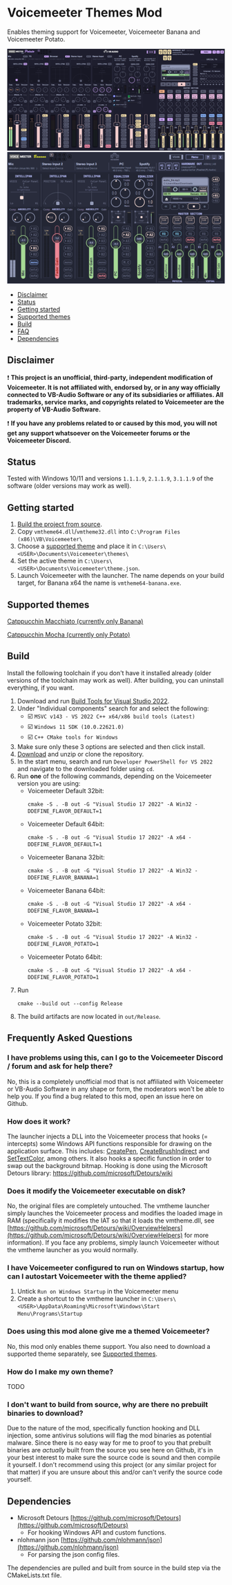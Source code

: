 # Voicemeeter Themes Mod

Enables theming support for Voicemeeter, Voicemeeter Banana and Voicemeeter Potato.

![UI](https://raw.githubusercontent.com/emkaix/voicemeeter-theme-catppuccin-mocha/refs/heads/main/potato.png)
![UI](https://github.com/emkaix/voicemeeter-theme-catppuccin-macchiato/blob/main/banana.png?raw=true)

- [Disclaimer](#disclaimer)
- [Status](#status)
- [Getting started](#getting-started)
- [Supported themes](#supported-themes)
- [Build](#build)
- [FAQ](#frequently-asked-questions)
- [Dependencies](#dependencies)

## Disclaimer

:heavy_exclamation_mark: **This project is an unofficial, third-party, independent modification of Voicemeeter. It is not affiliated with, endorsed by, or in any way officially connected to VB-Audio Software or any of its subsidiaries or affiliates. All trademarks, service marks, and copyrights related to Voicemeeter are the property of VB-Audio Software.**


:heavy_exclamation_mark: **If you have any problems related to or caused by this mod, you will not get any support whatsoever on the Voicemeeter forums or the Voicemeeter Discord.**

## Status

Tested with Windows 10/11 and versions `1.1.1.9`, `2.1.1.9`, `3.1.1.9` of the software (older versions may work as well).

## Getting started

1. [Build the project from source](#build).
2. Copy `vmtheme64.dll`/`vmtheme32.dll` into `C:\Program Files (x86)\VB\Voicemeeter\`
3. Choose a [supported theme](#supported-themes) and place it in `C:\Users\<USER>\Documents\Voicemeeter\themes\`
4. Set the active theme in `C:\Users\<USER>\Documents\Voicemeeter\theme.json`.
5. Launch Voicemeeter with the launcher. The name depends on your build target, for Banana x64 the name is `vmtheme64-banana.exe`.

## Supported themes

[Catppucchin Macchiato (currently only Banana)](https://github.com/emkaix/voicemeeter-theme-catppuccin-macchiato)

[Catppucchin Mocha (currently only Potato)](https://github.com/emkaix/voicemeeter-theme-catppuccin-mocha)

## Build

Install the following toolchain if you don't have it installed already (older versions of the toolchain may work as well). After building, you can uninstall everything, if you want.

1. Download and run [Build Tools for Visual Studio 2022](https://visualstudio.microsoft.com/downloads/?q=build+tools#build-tools-for-visual-studio-2022).
2. Under "Individual components" search for and select the following:
   - :ballot_box_with_check: `MSVC v143 - VS 2022 C++ x64/x86 build tools (Latest)`
   - :ballot_box_with_check: `Windows 11 SDK (10.0.22621.0)`
   - :ballot_box_with_check: `C++ CMake tools for Windows`
3. Make sure only these 3 options are selected and then click install.
4. [Download](https://github.com/emkaix/voicemeeter-themes-mod/archive/refs/heads/master.zip) and unzip or clone the repository.
5. In the start menu, search and run `Developer PowerShell for VS 2022` and navigate to the downloaded folder using `cd`.
6. Run **one** of the following commands, depending on the Voicemeeter version you are using:
    - Voicemeeter Default 32bit:
      ```pwsh
      cmake -S . -B out -G "Visual Studio 17 2022" -A Win32 -DDEFINE_FLAVOR_DEFAULT=1
      ```
    - Voicemeeter Default 64bit:
      ```pwsh
      cmake -S . -B out -G "Visual Studio 17 2022" -A x64 -DDEFINE_FLAVOR_DEFAULT=1
      ```
    - Voicemeeter Banana 32bit:
      ```pwsh
      cmake -S . -B out -G "Visual Studio 17 2022" -A Win32 -DDEFINE_FLAVOR_BANANA=1
      ```
    - Voicemeeter Banana 64bit:
      ```pwsh
      cmake -S . -B out -G "Visual Studio 17 2022" -A x64 -DDEFINE_FLAVOR_BANANA=1
      ```
    - Voicemeeter Potato 32bit:
      ```pwsh
      cmake -S . -B out -G "Visual Studio 17 2022" -A Win32 -DDEFINE_FLAVOR_POTATO=1
      ```
    - Voicemeeter Potato 64bit:
      ```pwsh
      cmake -S . -B out -G "Visual Studio 17 2022" -A x64 -DDEFINE_FLAVOR_POTATO=1
      ```
7. Run
   ```pwsh
   cmake --build out --config Release
   ```
8. The build artifacts are now located in `out/Release`.

## Frequently Asked Questions

### I have problems using this, can I go to the Voicemeeter Discord / forum and ask for help there?

No, this is a completely unofficial mod that is not affiliated with Voicemeeter or VB-Audio Software in any shape or form, the moderators won't be able to help you. If you find a bug related to this mod, open an issue here on Github. 

### How does it work?

The launcher injects a DLL into the Voicemeeter process that hooks (= intercepts) some Windows API functions responsible for drawing on the application surface. This includes: [CreatePen](https://learn.microsoft.com/en-us/windows/win32/api/wingdi/nf-wingdi-createpen), [CreateBrushIndirect](https://learn.microsoft.com/en-us/windows/win32/api/wingdi/nf-wingdi-createbrushindirect) and [SetTextColor](https://learn.microsoft.com/en-us/windows/win32/api/wingdi/nf-wingdi-settextcolor), among others. It also hooks a specific function in order to swap out the background bitmap.
Hooking is done using the Microsoft Detours library: https://github.com/microsoft/Detours/wiki

### Does it modify the Voicemeeter executable on disk?

No, the original files are completely untouched. The vmtheme launcher simply launches the Voicemeeter process and modifies the loaded image in RAM (specifically it modifies the IAT so that it loads the vmtheme.dll, see [https://github.com/microsoft/Detours/wiki/OverviewHelpers](https://github.com/microsoft/Detours/wiki/OverviewHelpers) for more information). If you face any problems, simply launch Voicemeeter without the vmtheme launcher as you would normally.

### I have Voicemeeter configured to run on Windows startup, how can I autostart Voicemeeter with the theme applied?

1. Untick `Run on Windows Startup` in the Voicemeeter menu
2. Create a shortcut to the vmtheme launcher in `C:\Users\<USER>\AppData\Roaming\Microsoft\Windows\Start Menu\Programs\Startup`

### Does using this mod alone give me a themed Voicemeeter?

No, this mod only enables theme support. You also need to download a supported theme separately, see [Supported themes](#supported-themes).
         
### How do I make my own theme?

TODO

### I don't want to build from source, why are there no prebuilt binaries to download?

Due to the nature of the mod, specifically function hooking and DLL injection, some antivirus solutions will flag the mod binaries as potential malware. Since there is
no easy way for me to proof to you that prebuilt binaries are *actually* built from the source you see here on Github, it's in your best interest to make sure the source code is sound and then compile it yourself.
I don't recommend using this project (or any similar project for that matter) if you are unsure about this and/or can't verify the source code yourself.


## Dependencies

- Microsoft Detours [https://github.com/microsoft/Detours](https://github.com/microsoft/Detours)
  - For hooking Windows API and custom functions.
- nlohmann json [https://github.com/nlohmann/json](https://github.com/nlohmann/json)
  - For parsing the json config files.

The dependencies are pulled and built from source in the build step via the CMakeLists.txt file.

